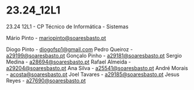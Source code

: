 # 23.24_12L1
23.24 12L1 - CP Técnico de Informática - Sistemas

Mário Pinto - mariopinto@soaresbasto.pt

Diogo Pinto - diogofsp1@gmail.com
Pedro Queiroz - a29199@soaresbasto.pt
Gonçalo Pinho - a29181@soaresbasto.pt
Sergio Medina - a28694@soaresbasto.pt
Rafael Almeida - a29204@soaresbasto.pt
Ana Silva - a25541@soaresbasto.pt
André Morais - acosta@soaresbasto.pt
Joel Tavares - a29185@soaresbasto.pt
Jesus Reyes - a27690@soaresbasto.pt
